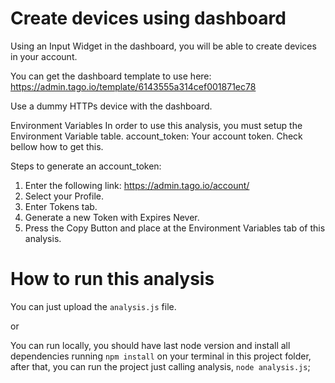 # Create devices using dashboard
Using an Input Widget in the dashboard, you will be able to create devices in your account.

You can get the dashboard template to use here: https://admin.tago.io/template/6143555a314cef001871ec78

Use a dummy HTTPs device with the dashboard.

Environment Variables
In order to use this analysis, you must setup the Environment Variable table.
  account_token: Your account token. Check bellow how to get this.
  
Steps to generate an account_token:

1. Enter the following link: https://admin.tago.io/account/
2. Select your Profile.
3. Enter Tokens tab.
4. Generate a new Token with Expires Never.
5. Press the Copy Button and place at the Environment Variables tab of this analysis.

# How to run this analysis
You can just upload the `analysis.js` file.

or

You can run locally, you should have last node version and install all dependencies running `npm install` on your terminal in this project folder,
after that, you can run the project just calling analysis, `node analysis.js`;
